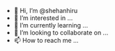 - 👋 Hi, I’m @shehanhiru
- 👀 I’m interested in ...
- 🌱 I’m currently learning ...
- 💞️ I’m looking to collaborate on ...
- 📫 How to reach me ...

<!---
shehanhiru/shehanhiru is a ✨ special ✨ repository because its `README.md` (this file) appears on your GitHub profile.
You can click the Preview link to take a look at your changes.
--->

